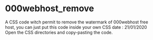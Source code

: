 # 000webhost_remove
A CSS code witch permit to remove the watermark of 000webhost free host, you can just put this code inside your own CSS
date : 21/01/2020
Open the CSS directories and copy-pasting the code.
